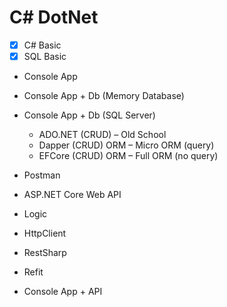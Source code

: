 # C# DotNet

- [x] C# Basic  
- [x] SQL Basic

- Console App  
- Console App + Db (Memory Database)  
- Console App + Db (SQL Server) 

    * ADO.NET (CRUD) – Old School 
    * Dapper (CRUD) ORM – Micro ORM (query) 
    * EFCore (CRUD) ORM – Full ORM (no query)

- Postman
- ASP.NET Core Web API
- Logic
- HttpClient
- RestSharp
- Refit
- Console App + API
